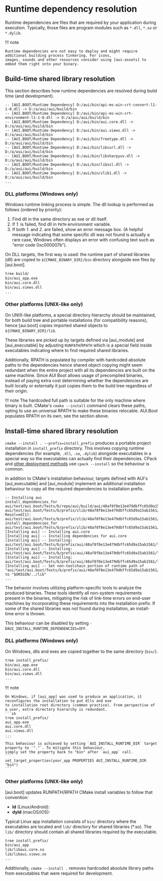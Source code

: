 # Runtime dependency resolution

Runtime dependencies are files that are required by your application during execution. Typically, those files are
program modules such as `*.dll`, `*.so` or `*.dylib`.

!!! note

    Runtime dependencies are not easy to deploy and might require additional building process tinkering. For icons,
    images, sounds and other resources consider using [aui-assets] to embed them right into your binary.

## Build-time shared library resolution

This section describes how runtime dependencies are resolved during build time (and development).

```
-- [AUI.BOOT/Runtime Dependency] D:/aui/bin/api-ms-win-crt-convert-l1-1-0.dll -> D:/a/aui/aui/build/bin
-- [AUI.BOOT/Runtime Dependency] D:/aui/bin/api-ms-win-crt-environment-l1-1-0.dll -> D:/a/aui/aui/build/bin
-- [AUI.BOOT/Runtime Dependency] D:/aui/bin/aui.core.dll -> D:/a/aui/aui/build/bin
-- [AUI.BOOT/Runtime Dependency] D:/aui/bin/aui.views.dll -> D:/a/aui/aui/build/bin
-- [AUI.BOOT/Runtime Dependency] D:/aui/bin/freetype.dll -> D:/a/aui/aui/build/bin
-- [AUI.BOOT/Runtime Dependency] D:/aui/bin/libcurl.dll -> D:/a/aui/aui/build/bin
-- [AUI.BOOT/Runtime Dependency] D:/aui/bin/libsharpyuv.dll -> D:/a/aui/aui/build/bin
-- [AUI.BOOT/Runtime Dependency] D:/aui/bin/libssl.dll -> D:/a/aui/aui/build/bin
-- [AUI.BOOT/Runtime Dependency] D:/aui/bin/zlib1.dll -> D:/a/aui/aui/build/bin
...
```

### DLL platforms (Windows only)

Windows runtime linking process is simple. The dll lookup is performed as follows (ordered by priority):

1. Find dll in the same directory as exe or dll itself.
2. If _1._ is failed, find dll in `PATH` environment variable.
3. If both _1._ and _2._ are failed, show an error message box. (A helpful message indicating that some specific dll
   was not found is actually a rare case, Windows often displays an error with confusing text such as
   "error code 0xc000007b").

On DLL targets, the first way is used: the runtime part of shared libraries (dll) are copied to `${CMAKE_BINARY_DIR}/bin`
directory alongside exe files by [aui.boot].
```sh
tree build/
bin/aui_app.exe
bin/aui.core.dll
bin/aui.views.dll
...
```

### Other platforms (UNIX-like only)

On UNIX-like platforms, a special directory hierarchy should be maintained, for both build tree and portable
installations (for compatibility reasons), hence [aui.boot] copies imported shared objects to
`${CMAKE_BINARY_DIR}/lib`.

These libraries are picked up by targets defined via [aui_module] and
[aui_executable] by adjusting `RUNPATH`/`RPATH` which is a special field inside executables
indicating where to find required shared libraries.

<!-- aui:snippet cmake/aui.build.cmake _auib_apply_rpath -->

Additionally, RPATH is populated by compiler with hardcoded absolute paths to the dependencies hence shared object
copying might seem redundant when the entire project with all its dependencies are built on the same machine. Since AUI
Boot allows usage of precompiled binaries, instead of paying extra cost determining whether the dependencies are built
locally or externally it just copies them to the build tree regardless of their origin.

!!! note
    The hardcoded full path is suitable for the only machine where binary is built. CMake's
    `cmake --install` command clears these paths, opting to use an universal RPATH to make these binaries
    relocable. AUI.Boot populates RPATH on its own, see the section above.

## Install-time shared library resolution

`cmake --install . --prefix=install_prefix` produces a portable project installation in `install_prefix` directory.
This involves copying runtime dependencies (for example, `.dll`, `.so`, `.dylib`) alongside executables in a special
way so the executables can actually find their dependencies. CPack and
[other deployment methods](packaging.md) use `cpack --install` so the behaviour is common.

In addition to CMake's installation behaviour, targets defined with AUI's [aui_executable] and 
[aui_module] implement an additional installation behaviour to copy all the required dependencies to
installation prefix.

```
-- Installing aui
install_dependencies_for aui/test/aui.boot/Tests/b/repo/aui/build/aui/48af8f8e13e479dbffc65d9a15ab1561/lib/libaui.core.so 
aui/test/aui.boot/Tests/b/prefix/zlib/48af8f8e13e479dbffc65d9a15ab1561/lib/libz.so.1
Resolved[1]: aui/test/aui.boot/Tests/b/prefix/zlib/48af8f8e13e479dbffc65d9a15ab1561/lib/libz.so.1
install_dependencies_for aui/test/aui.boot/Tests/b/prefix/zlib/48af8f8e13e479dbffc65d9a15ab1561/lib/libz.so.1  
[Installing aui] -- Installing aui.core
[Installing aui] -- Installing dependencies for aui.core
[Installing aui] -- Installing: aui/test/aui.boot/Tests/b/prefix/aui/48af8f8e13e479dbffc65d9a15ab1561/lib/libz.so.1
[Installing aui] -- Installing: aui/test/aui.boot/Tests/b/prefix/aui/48af8f8e13e479dbffc65d9a15ab1561/lib/libz.so.1.2.11
[Installing aui] -- Installing: aui/test/aui.boot/Tests/b/prefix/aui/48af8f8e13e479dbffc65d9a15ab1561/lib/libaui.core.so
[Installing aui] -- Set non-toolchain portion of runtime path of "aui/test/aui.boot/Tests/b/prefix/aui/48af8f8e13e479dbffc65d9a15ab1561/lib/libaui.core.so" to "$ORIGIN/../lib"
...
```

The behavior involves utilizing platform-specific tools to analyze the produced binaries. These tools identify all
non-system requirements present in the binaries, mitigating the risk of link-time errors on end-user machines by
incorporating these requirements into the installation prefix. If some of the shared libraries was not found during
installation, an install-time error is thrown.

This behaviour can be disabled by setting `-DAUI_INSTALL_RUNTIME_DEPENDENCIES=OFF`.

### DLL platforms (Windows only)

On Windows, dlls and exes are copied together to the same directory (`bin/`).
```sh
tree install_prefix/
bin/aui_app.exe
bin/aui.core.dll
bin/aui.views.dll
...
```

!!! note

    On Windows, if [aui_app] was used to produce an application, it reconfigures the installation to put dlls and exe
    to installation root directory (common practice). From perspective of a user, extra directory hierarchy is redundant.
    ```sh
    tree install_prefix/
    aui_app.exe
    aui.core.dll
    aui.views.dll
    ...
    ```
    This behaviour is achieved by setting `AUI_INSTALL_RUNTIME_DIR` target property to `"."`. To mitigate this behaviour,
    simply set the property back to "bin" after `aui_app` call.
    ```
    set_target_properties(your_app PROPERTIES AUI_INSTALL_RUNTIME_DIR "bin")
    ```

### Other platforms (UNIX-like only)

[aui.boot] updates RUNPATH/RPATH CMake install variables to follow that convention:

- **ld** (Linux/Android): <!-- aui:snippet aui.boot.cmake rpath_linux -->
- **dyld** (macOS/iOS): <!-- aui:snippet aui.boot.cmake rpath_apple -->

Typical Linux app installation consists of `bin/` directory where the executables are located and `lib/` directory
for shared libraries (*.so). The `lib/` directory should contain all shared libraries required by the executable.
```sh
tree install_prefix/
bin/aui_app
lib/libaui.core.so
lib/libaui.views.so
...
```

Additionally, `cmake --install .` removes hardcoded absolute library paths from executables that were required for
development.
